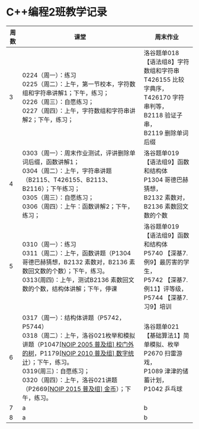 # C++编程2班教学记录

| 周数  | 课堂                                                                                                                                                                                                                                                                                                                                                                                              | 周末作业                                                                                         |
| --- | ----------------------------------------------------------------------------------------------------------------------------------------------------------------------------------------------------------------------------------------------------------------------------------------------------------------------------------------------------------------------------------------------- | -------------------------------------------------------------------------------------------- |
| 3   | 0224（周一）：练习<br />0225（周二）：上午，第一节校本，字符数组和字符串讲解1；下午，练习；<br />0226（周三）：自愿练习；<br />0227（周四）：上午，字符数组和字符串讲解2；下午，练习；                                                                                                                                                                                                                                                                                   | 洛谷题单018【语法组8】字符数组和字符串<br/>T426155 比较字典序，<br/>T426170 字符串判等，<br/>B2118 验证子串，<br/>B2119 删除单词后缀 |
| 4   | 0303（周一）：周末作业测试，评讲删除单词后缀，函数讲解1；<br />0304（周二）：上午，字符串讲题（B2115、T426155、B2113、B2116）；下午练习；<br />0305（周三）：自愿练习；<br />0306（周四）：上午：函数讲解2；下午，练习；                                                                                                                                                                                                                                                       | 洛谷题单019【语法组9】函数和结构体<br/>P1304 哥德巴赫猜想，<br/>B2132 素数对，<br/>B2136 素数回文数的个数                      |
| 5   | 0310（周一）：练习<br />0311（周二）：上午，函数讲题（P1304 哥德巴赫猜想，B2132 素数对，B2136 素数回文数的个数）；下午，练习。<br />0313(周四)：上午，测试B2136 素数回文数的个数，结构体讲解；下午，停课                                                                                                                                                                                                                                                                   | 洛谷题单019【语法组9】函数和结构体<br/>P5740 【深基7.例9】最厉害的学生，<br/>P5742 【深基7.例11】评等级，<br/>P5744 【深基7.习9】培训   |
| 6   | 0317（周一）：结构体讲题（P5742，P5744）<br>0318（周二）：上午，洛谷021枚举和模拟讲题（P1047[[NOIP 2005 普及组] 校门外的树](https://www.luogu.com.cn/problem/P1047 "[NOIP 2005 普及组] 校门外的树")，P1179[[NOIP 2010 普及组] 数字统计](https://www.luogu.com.cn/problem/P1179 "[NOIP 2010 普及组] 数字统计")）；下午，练习。<br>0319(周三)：自愿练习；<br>0320（周四）：上午，洛谷021讲题（P2669[[NOIP 2015 普及组] 金币](https://www.luogu.com.cn/problem/P2669 "[NOIP 2015 普及组] 金币")）；下午，练习。 | 洛谷题单021【基础算法1】简单模拟、枚举<br>P2670 扫雷游戏，<br>P1089 津津的储蓄计划，<br>P1042 乒乓球                          |
| 7   |  a                                                                                                                                                                                                                                                                                                                                                                                               |b                                                                                              |
| 8   |  a                                                                                                                                                                                                                                                                                                                                                                                               |b                                                                                              |




<!--stackedit_data:
eyJoaXN0b3J5IjpbMTc1MDI4ODkxOF19
-->